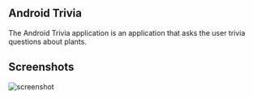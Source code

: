## Android Trivia 

The Android Trivia application is an application that asks the user trivia questions about plants.  
## Screenshots

![screenshot](https://user-images.githubusercontent.com/62980926/83969192-2aadc180-a8ec-11ea-8326-d8407e640e23.jpg)
